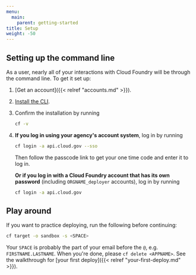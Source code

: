 ```yaml
---
menu:
  main:
    parent: getting-started
title: Setup
weight: -50
---
```


## Setting up the command line

As a user, nearly all of your interactions with Cloud Foundry will be through the command line. To get it set up:

1. [Get an account]({{< relref "accounts.md" >}}).
1. [Install the CLI](https://docs.cloudfoundry.org/devguide/installcf/install-go-cli.html).
1. Confirm the installation by running

    ```bash
    cf -v
    ```

1. **If you log in using your agency's account system**, log in by running

    ```bash
    cf login -a api.cloud.gov --sso
    ```
    
    Then follow the passcode link to get your one time code and enter it to log in.

    **Or if you log in with a Cloud Foundry account that has its own password** (including `ORGNAME_deployer` accounts), log in by running

    ```bash
    cf login -a api.cloud.gov
    ```

## Play around

If you want to practice deploying, run the following before continuing:


```bash
cf target -o sandbox -s <SPACE>
```

Your `SPACE` is probably the part of your email before the `@`, e.g. `FIRSTNAME.LASTNAME`. When you're done, please `cf delete <APPNAME>`. See the walkthrough for [your first deploy]({{< relref "your-first-deploy.md" >}}).
